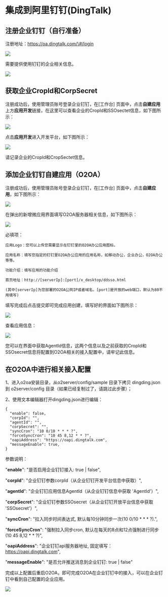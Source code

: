 # 集成到阿里钉钉\(DingTalk\)

## 注册企业钉钉（自行准备）

注册地址：https://oa.dingtalk.com/\#/login

![](https://oscimg.oschina.net/oscnet/5e08cfe7002c494242ca215bcfdc42e1065.jpg)

需要提供使用钉钉的企业相关信息。

![](https://oscimg.oschina.net/oscnet/87b0bfd3a69c03f11bb003719e49c6f5d43.jpg)

## 获取企业CropId和CorpSecret

注册成功后，使用管理员账号登录企业钉钉，在\[工作台\] 页面中，点击**自建应用**上方**应用开发**链接，在这里可以查看企业的CropId和SSOsectet信息，如下图所示：

![](https://oscimg.oschina.net/oscnet/24bd68c770c6bb0beefa17b7b9ed2b7d81b.jpg)

点击**应用开发**进入开发平台，如下图所示：

![](https://oscimg.oschina.net/oscnet/abcb197af3a47d30b339abb01f2bfc8da3a.jpg)

请记录企业的CropId和CropSectet信息。

## 添加企业钉钉自建应用（O2OA）

注册成功后，使用管理员账号登录企业钉钉，在\[工作台\] 页面中，点击**自建应用**，如下图所示：

![](https://oscimg.oschina.net/oscnet/325870b2cea0dea214a8935911a69419f13.jpg)

在弹出的新增微应用界面填写O2OA服务器相关信息，如下图所示：

![](https://oscimg.oschina.net/oscnet/ebfbeb2e9fc72629dd62e276f9b1119845d.jpg)

必填项：

```text
应用Logo：您可以上传您需要显示在钉钉里的O2OA办公应用图标。

应用名称：填写您指定的钉钉里O2OA办公应用的应用名称，如移动办公，企业办公，O2OA办公等等。

功能介绍：填写应用的功能介绍

首页地址：http://[serverIp]:[port]/x_desktop/ddsso.html

(其中[serverIp]为您部署的O2OA公网IP或者域名，[port]是开放的web端口，默认为80不用填写)
```

填写完成后点击提交即可完成应用创建，填写好的界面如下图所示：

![](https://oscimg.oschina.net/oscnet/ed82f9fef29608ea403efdfb3916a2cd102.jpg)

查看应用信息：

![](https://oscimg.oschina.net/oscnet/10e19ee2fa96d7d339211761e1782ce8383.jpg)

您可以在界面中获取AgentId信息，这两个信息以及之前获取的CropId和SSOsecret信息将配置到O2OA相关的接入配置中，请牢记此信息。

## 在O2OA中进行相关接入配置

1、进入o2oa安装目录，从o2server/config/sample 目录下拷贝 dingding.json 到 o2server/config 目录（如果已经复制过了，请跳过此步骤）；

2、使用文本编辑器打开dingding.json进行编辑：

```text
{
  "enable": false,
  "corpId": "",
  "agentId": "",
  "corpSecret": "",
  "syncCron": "10 0/10 * * * ?",
  "forceSyncCron": "10 45 8,12 * * ?",
  "oapiAddress": "https://oapi.dingtalk.com",
  "messageEnable": true,
}
```

参数说明：

  "**enable**": "是否启用企业钉钉接入: true \| false",  

  "**corpId**": "企业钉钉参数corpId（从企业钉钉开发平台信息中获取）",

  "**agentId**": "企业钉钉应用信息AgentId（从企业钉钉信息中获取 'AgentId'）",

  "**corpSecret**": "企业钉钉参数SSOsecret（从企业钉钉开放平台信息中获取 'SSOsecret'）",

  "**syncCron**": "拉入同步时间表达式, 默认每10分钟同步一次\(10 0/10 \* \* \* ?\).",

  "**forceSyncCron**": "强制拉入同步cron, 默认在每天的8点和12点强制进行同步\(10 45 8,12 \* \* ?\)",

  "**oapiAddress**": "企业钉钉api服务器地址, 固定填写：https://oapi.dingtalk.com",

  "**messageEnable**": "是否允许推送消息到企业钉钉: true \| false"

完成以上配置后重启O2OA，即可完成O2OA在企业钉钉中的接入，可以在企业钉钉中看到自己配置的企业应用。

![](https://oscimg.oschina.net/oscnet/f99efbb29e6aeb6b38b8043b5479194d03b.jpg)

